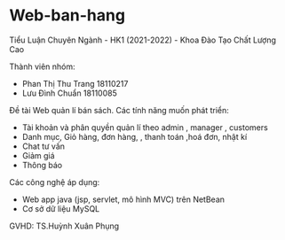 # Web-ban-hang
Tiểu Luận Chuyên Ngành - HK1 (2021-2022) - Khoa Đào Tạo Chất Lượng Cao

Thành viên nhóm:
- Phan Thị Thu Trang 18110217
- Lưu Đình Chuẩn     18110085

Đề tài Web quản lí bán sách.
Các tính năng muốn phát triển:
- Tài khoản và phân quyền quản lí theo admin , manager , customers
- Danh mục, Giỏ hàng, đơn hàng, , thanh toán ,hoá đơn, nhật kí
- Chat tư vấn
- Giảm giá
- Thông báo

Các công nghệ áp dụng:
- Web app java (jsp, servlet, mô hình MVC) trên NetBean
- Cơ sở dữ liệu MySQL

GVHD: TS.Huỳnh Xuân Phụng

